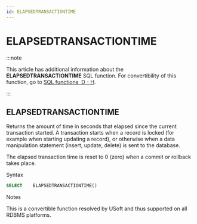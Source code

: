```yaml
---
id: ELAPSEDTRANSACTIONTIME
---
```


# ELAPSEDTRANSACTIONTIME




:::note

This article has additional information about the **ELAPSEDTRANSACTIONTIME** SQL function.
For convertibility of this function, go to [SQL functions  D - H](/Modeller_and_Rules_Engine/SQL_functions/SQL_functions_DH.md).

:::

## **ELAPSEDTRANSACTIONTIME**

Returns the amount of time in seconds that elapsed since the current transaction started. A transaction starts when a record is locked (for example when starting updating a record), or otherwise when a data manipulation statement (insert, update, delete) is sent to the database.

The elapsed transaction time is reset to 0 (zero) when a commit or rollback takes place.

Syntax

```sql
SELECT    ELAPSEDTRANSACTIONTIME()
```

Notes

This is a convertible function resolved by USoft and thus supported on all RDBMS platforms.